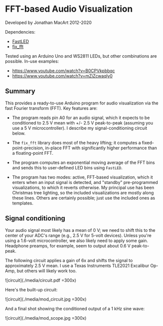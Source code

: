 # FFT-based Audio Visualization

Developed by Jonathan MacArt 2012-2020

Dependencies:

- [FastLED](https://github.com/FastLED/FastLED)
- [fix_fft](https://www.arduino.cc/reference/en/libraries/fix_fft/)

Tested using an Arduino Uno and WS2811 LEDs, but other combinations are possible. In-use examples:

- https://www.youtube.com/watch?v=B0CPVkpbbqc
- https://www.youtube.com/watch?v=mZiZcwaqly0


## Summary

This provides a ready-to-use Arduino program for audio visualization via the fast Fourier transform (FFT). Key features are:

- The program reads pin A0 for an audio signal, which it expects to be conditioned to 2.5 V mean with +/- 2.5 V peak-to-peak (assuming you use a 5 V microcontroller). I describe my signal-conditioning circuit below.

- The `fix_fft` library does most of the heavy lifting; it computes a fixed-point-precision, in-place FFT with significantly higher performance than a floating-point FFT.

- The program computes an exponential moving average of the FFT bins and sends this to user-defined LED bins using `FastLED`.

- The program has two modes: active, FFT-based visualization, which it enters when an input signal is detected, and "standby" pre-programmed visualizations, to which it reverts otherwise. My principal use has been Christmas tree lighting, so the included visualizations are mostly along these lines. Others are certainly possible; just use the included ones as templates.


## Signal conditioning

Your audio signal most likely has a mean of 0 V; we need to shift this to the center of your ADC's range (e.g., 2.5 V for 5-volt devices). Unless you're using a 1.6-volt microcontroller, we also likely need to apply some gain. Headphone preamps, for example, seem to output about 0.6 V peak-to-peak.

The following circuit applies a gain of 6x and shifts the signal to approximately 2.5 V mean. I use a Texas Instruments TLE2021 Excalibur Op-Amp, but others will likely work too.

![circuit](./media/circuit.pdf =300x)

Here's the built-up circuit:

![circuit](./media/mod_circuit.jpg =300x)

And a final shot showing the conditioned output of a 1 kHz sine wave:

![circuit](./media/mod_scope.jpg =300x)